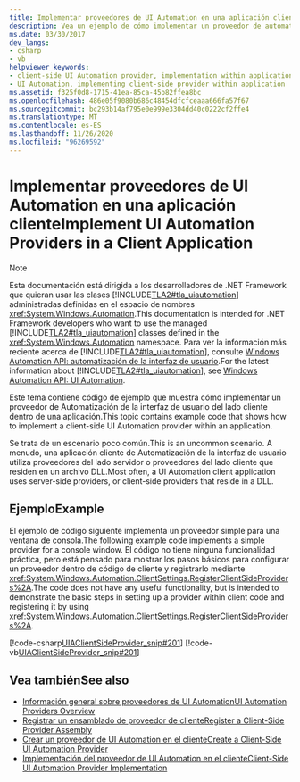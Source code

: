 ```yaml
---
title: Implementar proveedores de UI Automation en una aplicación cliente
description: Vea un ejemplo de cómo implementar un proveedor de automatización de la interfaz de usuario del lado cliente en una aplicación. Tenga en cuenta que se trata de un escenario poco frecuente.
ms.date: 03/30/2017
dev_langs:
- csharp
- vb
helpviewer_keywords:
- client-side UI Automation provider, implementation within applications
- UI Automation, implementing client-side provider within application
ms.assetid: f325f0d8-1715-41ea-85ca-45b82ffea8bc
ms.openlocfilehash: 486e05f9080b686c48454dfcfceaaa666fa57f67
ms.sourcegitcommit: bc293b14af795e0e999e3304dd40c0222cf2ffe4
ms.translationtype: MT
ms.contentlocale: es-ES
ms.lasthandoff: 11/26/2020
ms.locfileid: "96269592"
---
```

# <a name="implement-ui-automation-providers-in-a-client-application"></a><span data-ttu-id="9b986-104">Implementar proveedores de UI Automation en una aplicación cliente</span><span class="sxs-lookup"><span data-stu-id="9b986-104">Implement UI Automation Providers in a Client Application</span></span>

> [!NOTE]
> <span data-ttu-id="9b986-105">Esta documentación está dirigida a los desarrolladores de .NET Framework que quieran usar las clases [!INCLUDE[TLA2#tla_uiautomation](../../../includes/tla2sharptla-uiautomation-md.md)] administradas definidas en el espacio de nombres <xref:System.Windows.Automation>.</span><span class="sxs-lookup"><span data-stu-id="9b986-105">This documentation is intended for .NET Framework developers who want to use the managed [!INCLUDE[TLA2#tla_uiautomation](../../../includes/tla2sharptla-uiautomation-md.md)] classes defined in the <xref:System.Windows.Automation> namespace.</span></span> <span data-ttu-id="9b986-106">Para ver la información más reciente acerca de [!INCLUDE[TLA2#tla_uiautomation](../../../includes/tla2sharptla-uiautomation-md.md)], consulte [Windows Automation API: automatización de la interfaz de usuario](/windows/win32/winauto/entry-uiauto-win32).</span><span class="sxs-lookup"><span data-stu-id="9b986-106">For the latest information about [!INCLUDE[TLA2#tla_uiautomation](../../../includes/tla2sharptla-uiautomation-md.md)], see [Windows Automation API: UI Automation](/windows/win32/winauto/entry-uiauto-win32).</span></span>  
  
 <span data-ttu-id="9b986-107">Este tema contiene código de ejemplo que muestra cómo implementar un proveedor de Automatización de la interfaz de usuario del lado cliente dentro de una aplicación.</span><span class="sxs-lookup"><span data-stu-id="9b986-107">This topic contains example code that shows how to implement a client-side UI Automation provider within an application.</span></span>  
  
 <span data-ttu-id="9b986-108">Se trata de un escenario poco común.</span><span class="sxs-lookup"><span data-stu-id="9b986-108">This is an uncommon scenario.</span></span> <span data-ttu-id="9b986-109">A menudo, una aplicación cliente de Automatización de la interfaz de usuario utiliza proveedores del lado servidor o proveedores del lado cliente que residen en un archivo DLL.</span><span class="sxs-lookup"><span data-stu-id="9b986-109">Most often, a UI Automation client application uses server-side providers, or client-side providers that reside in a DLL.</span></span>  
  
## <a name="example"></a><span data-ttu-id="9b986-110">Ejemplo</span><span class="sxs-lookup"><span data-stu-id="9b986-110">Example</span></span>  

 <span data-ttu-id="9b986-111">El ejemplo de código siguiente implementa un proveedor simple para una ventana de consola.</span><span class="sxs-lookup"><span data-stu-id="9b986-111">The following example code implements a simple provider for a console window.</span></span> <span data-ttu-id="9b986-112">El código no tiene ninguna funcionalidad práctica, pero está pensado para mostrar los pasos básicos para configurar un proveedor dentro de código de cliente y registrarlo mediante <xref:System.Windows.Automation.ClientSettings.RegisterClientSideProviders%2A>.</span><span class="sxs-lookup"><span data-stu-id="9b986-112">The code does not have any useful functionality, but is intended to demonstrate the basic steps in setting up a provider within client code and registering it by using <xref:System.Windows.Automation.ClientSettings.RegisterClientSideProviders%2A>.</span></span>  
  
 [!code-csharp[UIAClientSideProvider_snip#201](../../../samples/snippets/csharp/VS_Snippets_Wpf/UIAClientSideProvider_snip/CSharp/ClientImplementationProgram.cs#201)]
 [!code-vb[UIAClientSideProvider_snip#201](../../../samples/snippets/visualbasic/VS_Snippets_Wpf/UIAClientSideProvider_snip/visualbasic/clientimplementationprogram.vb#201)]  
  
## <a name="see-also"></a><span data-ttu-id="9b986-113">Vea también</span><span class="sxs-lookup"><span data-stu-id="9b986-113">See also</span></span>

- [<span data-ttu-id="9b986-114">Información general sobre proveedores de UI Automation</span><span class="sxs-lookup"><span data-stu-id="9b986-114">UI Automation Providers Overview</span></span>](ui-automation-providers-overview.md)
- [<span data-ttu-id="9b986-115">Registrar un ensamblado de proveedor de cliente</span><span class="sxs-lookup"><span data-stu-id="9b986-115">Register a Client-Side Provider Assembly</span></span>](register-a-client-side-provider-assembly.md)
- [<span data-ttu-id="9b986-116">Crear un proveedor de UI Automation en el cliente</span><span class="sxs-lookup"><span data-stu-id="9b986-116">Create a Client-Side UI Automation Provider</span></span>](create-a-client-side-ui-automation-provider.md)
- [<span data-ttu-id="9b986-117">Implementación del proveedor de UI Automation en el cliente</span><span class="sxs-lookup"><span data-stu-id="9b986-117">Client-Side UI Automation Provider Implementation</span></span>](client-side-ui-automation-provider-implementation.md)
